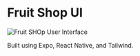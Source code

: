 # Fruit Shop UI 

![Fruit SHOp User Interface](https://github.com/mukulrajpoot262610/fruit-shop-ui/assets/73209159/926b70de-3600-424d-9206-33aa7506557d)

Built using Expo, React Native, and Tailwind.
